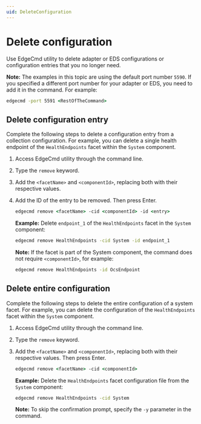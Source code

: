 ```yaml
---
uid: DeleteConfiguration
---
```


# Delete configuration

Use EdgeCmd utility to delete adapter or EDS configurations or configuration entries that you no longer need.

**Note:** The examples in this topic are using the default port number `5590`. If you specified a different port number for your adapter or EDS, you need to add it in the command. For example:

```cmd
edgecmd -port 5591 <RestOfTheCommand>
```

## Delete configuration entry

Complete the following steps to delete a configuration entry from a collection configuration. For example, you can delete a single health endpoint of the `HealthEndpoints` facet within the `System` component.

1. Access EdgeCmd utility through the command line.
2. Type the `remove` keyword.
3. Add the `<facetName>` and `<componentId>`, replacing both with their respective values.
4. Add the ID of the entry to be removed. Then press Enter.

   ```cmd
   edgecmd remove <facetName> -cid <componentId> -id <entry>
   ```

   **Example:** Delete `endpoint_1` of the `HealthEndpoints` facet in the `System` component:

   ```cmd
   edgecmd remove HealthEndpoints -cid System -id endpoint_1
   ```

   **Note:** If the facet is part of the System component, the command does not require `<componentId>`, for example:

   ```cmd
   edgecmd remove HealthEndpoints -id OcsEndpoint
   ```

## Delete entire configuration

Complete the following steps to delete the entire configuration of a system facet. For example, you can delete the configuration of the `HealthEndpoints` facet within the `System` component.

1. Access EdgeCmd utility through the command line.
2. Type the `remove` keyword.
3. Add the `<facetName>` and `<componentId>`, replacing both with their respective values. Then press Enter.

   ```cmd
   edgecmd remove <facetName> -cid <componentId>
   ```

   **Example:** Delete the `HealthEndpoints` facet configuration file from the `System` component:

   ```cmd
   edgecmd remove HealthEndpoints -cid System
   ```

   **Note:** To skip the confirmation prompt, specify the `-y` parameter in the command.
